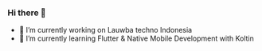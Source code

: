 ### Hi there 👋

- 🔭 I’m currently working on Lauwba techno Indonesia
- 🌱 I’m currently learning Flutter & Native Mobile Development with Koltin

<img >
